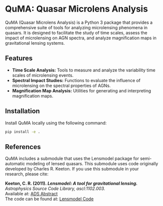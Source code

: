 # QuMA: Quasar Microlens Analysis

QuMA (Quasar Microlens Analysis) is a Python 3 package that provides a comprehensive suite of tools for analyzing microlensing phenomena in quasars. It is designed to facilitate the study of time scales, assess the impact of microlensing on AGN spectra, and analyze magnification maps in gravitational lensing systems.

## Features

- **Time Scale Analysis:** Tools to measure and analyze the variability time scales of microlensing events.
- **Spectral Impact Studies:** Functions to evaluate the influence of microlensing on the spectral properties of AGNs.
- **Magnification Map Analysis:** Utilities for generating and interpreting magnification maps.


## Installation

Install QuMA locally using the following command:

```bash
pip install -e .
```

## References

QuMA includes a submodule that uses the Lensmodel package for semi-automatic modeling of lensed quasars. This submodule uses code originally developed by Charles R. Keeton. If you use this submodule in your research, please cite:

**Keeton, C. R. (2011). _Lensmodel: A tool for gravitational lensing._**  
*Astrophysics Source Code Library, ascl:1102.003.*  
Available at: [ADS Abstract](https://ui.adsabs.harvard.edu/abs/2011ascl.soft02003K/abstract)  
The code can be found at: [Lensmodel Code](https://www.physics.rutgers.edu/~keeton/gravlens/2012WS/)
